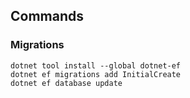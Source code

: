 ## Commands 

### Migrations

```
dotnet tool install --global dotnet-ef
dotnet ef migrations add InitialCreate
dotnet ef database update
```